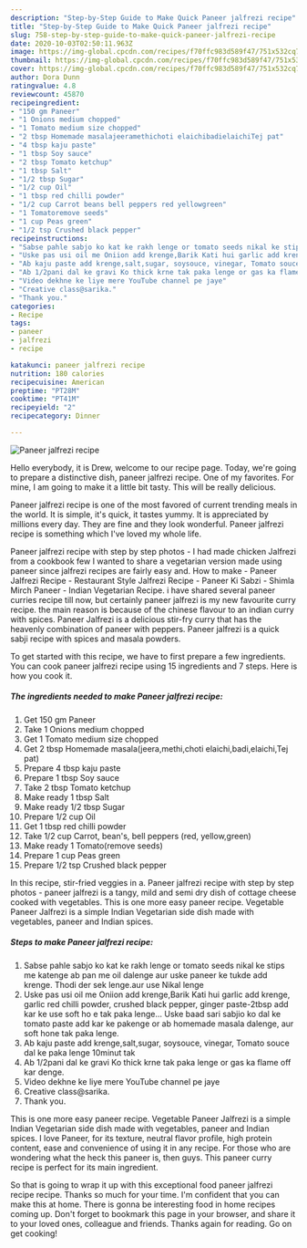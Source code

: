```yaml
---
description: "Step-by-Step Guide to Make Quick Paneer jalfrezi recipe"
title: "Step-by-Step Guide to Make Quick Paneer jalfrezi recipe"
slug: 758-step-by-step-guide-to-make-quick-paneer-jalfrezi-recipe
date: 2020-10-03T02:50:11.963Z
image: https://img-global.cpcdn.com/recipes/f70ffc983d589f47/751x532cq70/paneer-jalfrezi-recipe-recipe-main-photo.jpg
thumbnail: https://img-global.cpcdn.com/recipes/f70ffc983d589f47/751x532cq70/paneer-jalfrezi-recipe-recipe-main-photo.jpg
cover: https://img-global.cpcdn.com/recipes/f70ffc983d589f47/751x532cq70/paneer-jalfrezi-recipe-recipe-main-photo.jpg
author: Dora Dunn
ratingvalue: 4.8
reviewcount: 45870
recipeingredient:
- "150 gm Paneer"
- "1 Onions medium chopped"
- "1 Tomato medium size chopped"
- "2 tbsp Homemade masalajeeramethichoti elaichibadielaichiTej pat"
- "4 tbsp kaju paste"
- "1 tbsp Soy sauce"
- "2 tbsp Tomato ketchup"
- "1 tbsp Salt"
- "1/2 tbsp Sugar"
- "1/2 cup Oil"
- "1 tbsp red chilli powder"
- "1/2 cup Carrot beans bell peppers red yellowgreen"
- "1 Tomatoremove seeds"
- "1 cup Peas green"
- "1/2 tsp Crushed black pepper"
recipeinstructions:
- "Sabse pahle sabjo ko kat ke rakh lenge or tomato seeds nikal ke stips me katenge ab pan me oil dalenge aur uske paneer ke tukde add krenge. Thodi der sek lenge.aur use Nikal lenge"
- "Uske pas usi oil me Oniion add krenge,Barik Kati hui garlic add krenge, garlic red chilli powder, crushed black pepper, ginger paste-2tbsp add kar ke use soft ho e tak paka lenge... Uske baad sari sabjio ko dal ke tomato paste add kar ke pakenge or ab homemade masala dalenge, aur soft hone tak paka lenge."
- "Ab kaju paste add krenge,salt,sugar, soysouce, vinegar, Tomato souce dal ke paka lenge 10minut tak"
- "Ab 1/2pani dal ke gravi Ko thick krne tak paka lenge or gas ka flame off kar denge."
- "Video dekhne ke liye mere YouTube channel pe jaye"
- "Creative class@sarika."
- "Thank you."
categories:
- Recipe
tags:
- paneer
- jalfrezi
- recipe

katakunci: paneer jalfrezi recipe 
nutrition: 180 calories
recipecuisine: American
preptime: "PT28M"
cooktime: "PT41M"
recipeyield: "2"
recipecategory: Dinner

---
```



![Paneer jalfrezi recipe](https://img-global.cpcdn.com/recipes/f70ffc983d589f47/751x532cq70/paneer-jalfrezi-recipe-recipe-main-photo.jpg)

Hello everybody, it is Drew, welcome to our recipe page. Today, we're going to prepare a distinctive dish, paneer jalfrezi recipe. One of my favorites. For mine, I am going to make it a little bit tasty. This will be really delicious.

Paneer jalfrezi recipe is one of the most favored of current trending meals in the world. It is simple, it's quick, it tastes yummy. It is appreciated by millions every day. They are fine and they look wonderful. Paneer jalfrezi recipe is something which I've loved my whole life.

Paneer jalfrezi recipe with step by step photos - I had made chicken Jalfrezi from a cookbook few I wanted to share a vegetarian version made using paneer since jalfrezi recipes are fairly easy and. How to make - Paneer Jalfrezi Recipe - Restaurant Style Jalfrezi Recipe - Paneer Ki Sabzi - Shimla Mirch Paneer - Indian Vegetarian Recipe. i have shared several paneer curries recipe till now, but certainly paneer jalfrezi is my new favourite curry recipe. the main reason is because of the chinese flavour to an indian curry with spices. Paneer Jalfrezi is a delicious stir-fry curry that has the heavenly combination of paneer with peppers. Paneer jalfrezi is a quick sabji recipe with spices and masala powders.


To get started with this recipe, we have to first prepare a few ingredients. You can cook paneer jalfrezi recipe using 15 ingredients and 7 steps. Here is how you cook it.

<!--inarticleads1-->

##### The ingredients needed to make Paneer jalfrezi recipe:

1. Get 150 gm Paneer
1. Take 1 Onions medium chopped
1. Get 1 Tomato medium size chopped
1. Get 2 tbsp Homemade masala(jeera,methi,choti elaichi,badi,elaichi,Tej pat)
1. Prepare 4 tbsp kaju paste
1. Prepare 1 tbsp Soy sauce
1. Take 2 tbsp Tomato ketchup
1. Make ready 1 tbsp Salt
1. Make ready 1/2 tbsp Sugar
1. Prepare 1/2 cup Oil
1. Get 1 tbsp red chilli powder
1. Take 1/2 cup Carrot, bean&#39;s, bell peppers (red, yellow,green)
1. Make ready 1 Tomato(remove seeds)
1. Prepare 1 cup Peas green
1. Prepare 1/2 tsp Crushed black pepper


In this recipe, stir-fried veggies in a. Paneer jalfrezi recipe with step by step photos - paneer jalfrezi is a tangy, mild and semi dry dish of cottage cheese cooked with vegetables. This is one more easy paneer recipe. Vegetable Paneer Jalfrezi is a simple Indian Vegetarian side dish made with vegetables, paneer and Indian spices. 

<!--inarticleads2-->

##### Steps to make Paneer jalfrezi recipe:

1. Sabse pahle sabjo ko kat ke rakh lenge or tomato seeds nikal ke stips me katenge ab pan me oil dalenge aur uske paneer ke tukde add krenge. Thodi der sek lenge.aur use Nikal lenge
1. Uske pas usi oil me Oniion add krenge,Barik Kati hui garlic add krenge, garlic red chilli powder, crushed black pepper, ginger paste-2tbsp add kar ke use soft ho e tak paka lenge... Uske baad sari sabjio ko dal ke tomato paste add kar ke pakenge or ab homemade masala dalenge, aur soft hone tak paka lenge.
1. Ab kaju paste add krenge,salt,sugar, soysouce, vinegar, Tomato souce dal ke paka lenge 10minut tak
1. Ab 1/2pani dal ke gravi Ko thick krne tak paka lenge or gas ka flame off kar denge.
1. Video dekhne ke liye mere YouTube channel pe jaye
1. Creative class@sarika.
1. Thank you.


This is one more easy paneer recipe. Vegetable Paneer Jalfrezi is a simple Indian Vegetarian side dish made with vegetables, paneer and Indian spices. I love Paneer, for its texture, neutral flavor profile, high protein content, ease and convenience of using it in any recipe. For those who are wondering what the heck this paneer is, then guys. This paneer curry recipe is perfect for its main ingredient. 

So that is going to wrap it up with this exceptional food paneer jalfrezi recipe recipe. Thanks so much for your time. I'm confident that you can make this at home. There is gonna be interesting food in home recipes coming up. Don't forget to bookmark this page in your browser, and share it to your loved ones, colleague and friends. Thanks again for reading. Go on get cooking!
